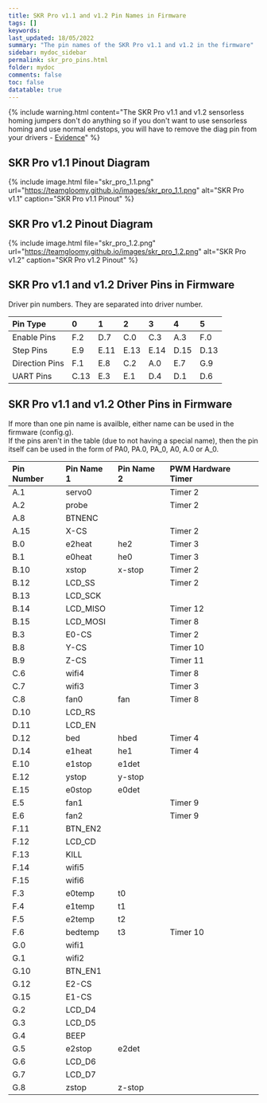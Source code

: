 ```yaml
---
title: SKR Pro v1.1 and v1.2 Pin Names in Firmware
tags: []
keywords: 
last_updated: 18/05/2022
summary: "The pin names of the SKR Pro v1.1 and v1.2 in the firmware"
sidebar: mydoc_sidebar
permalink: skr_pro_pins.html
folder: mydoc
comments: false
toc: false
datatable: true
---
```


{% include warning.html content="The SKR Pro v1.1 and v1.2 sensorless homing jumpers don't do anything so if you don't want to use sensorless homing and use normal endstops, you will have to remove the diag pin from your drivers - [Evidence](https://github.com/bigtreetech/BIGTREETECH-GTR-V1.0/issues/12)" %}

## SKR Pro v1.1 Pinout Diagram

{% include image.html file="skr_pro_1.1.png" url="https://teamgloomy.github.io/images/skr_pro_1.1.png" alt="SKR Pro v1.1" caption="SKR Pro v1.1 Pinout" %}

## SKR Pro v1.2 Pinout Diagram

{% include image.html file="skr_pro_1.2.png" url="https://teamgloomy.github.io/images/skr_pro_1.2.png" alt="SKR Pro v1.2" caption="SKR Pro v1.2 Pinout" %}

## SKR Pro v1.1 and v1.2 Driver Pins in Firmware

Driver pin numbers. They are separated into driver number.

<div class="datatable-begin"></div>

|Pin Type|0|1|2|3|4|5|
| :------------- |:-------------|:-------------|:-------------|:-------------|:-------------|:-----|
|Enable Pins|F.2|D.7|C.0|C.3|A.3|F.0|
|Step Pins|E.9|E.11|E.13|E.14|D.15|D.13|
|Direction Pins|F.1|E.8|C.2|A.0|E.7|G.9|
|UART Pins|C.13|E.3|E.1|D.4|D.1|D.6|

<div class="datatable-end"></div>

## SKR Pro v1.1 and v1.2 Other Pins in Firmware 

If more than one pin name is availble, either name can be used in the firmware (config.g).  
If the pins aren't in the table (due to not having a special name), then the pin itself can be used in the form of PA0, PA.0, PA_0, A0, A.0 or A_0.  

<div class="datatable-begin"></div>

|Pin Number|Pin Name 1|Pin Name 2|PWM Hardware Timer|
| :------------- |:-------------|:-------------|:-------------|
|A.1| servo0||Timer 2|
|A.2| probe||Timer 2|
|A.8|BTNENC|||
|A.15| X-CS||Timer 2|
|B.0| e2heat|he2|Timer 3|
|B.1| e0heat|he0|Timer 3|
|B.10| xstop|x-stop|Timer 2|
|B.12|LCD_SS||Timer 2|
|B.13|LCD_SCK|||
|B.14|LCD_MISO||Timer 12|
|B.15|LCD_MOSI||Timer 8|
|B.3| E0-CS||Timer 2|
|B.8| Y-CS||Timer 10|
|B.9| Z-CS||Timer 11|
|C.6| wifi4||Timer 8|
|C.7| wifi3||Timer 3|
|C.8| fan0|fan|Timer 8|
|D.10|LCD_RS|||
|D.11|LCD_EN|||
|D.12| bed|hbed|Timer 4|
|D.14| e1heat|he1|Timer 4|
|E.10| e1stop|e1det||
|E.12| ystop|y-stop||
|E.15| e0stop|e0det||
|E.5| fan1||Timer 9|
|E.6| fan2||Timer 9|
|F.11|BTN_EN2|||
|F.12|LCD_CD|||
|F.13|KILL|||
|F.14| wifi5|||
|F.15| wifi6|||
|F.3| e0temp|t0||
|F.4| e1temp|t1||
|F.5| e2temp|t2||
|F.6| bedtemp|t3|Timer 10|
|G.0| wifi1|||
|G.1| wifi2|||
|G.10|BTN_EN1|||
|G.12| E2-CS|||
|G.15| E1-CS|||
|G.2|LCD_D4|||
|G.3|LCD_D5|||
|G.4| BEEP|||
|G.5| e2stop|e2det||
|G.6|LCD_D6|||
|G.7|LCD_D7|||
|G.8| zstop|z-stop||

<div class="datatable-end"></div>
